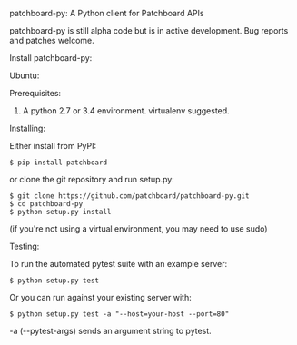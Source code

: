patchboard-py: A Python client for Patchboard APIs


patchboard-py is still alpha code but is in active development. Bug reports and
patches welcome.


Install patchboard-py:

Ubuntu:

Prerequisites:

1. A python 2.7 or 3.4 environment. virtualenv suggested.

Installing:

Either install from PyPI:

    $ pip install patchboard

or clone the git repository and run setup.py:

    $ git clone https://github.com/patchboard/patchboard-py.git
    $ cd patchboard-py
    $ python setup.py install

(if you're not using a virtual environment, you may need to use sudo)

Testing:

To run the automated pytest suite with an example server:

    $ python setup.py test

Or you can run against your existing server with:

    $ python setup.py test -a "--host=your-host --port=80"

-a (--pytest-args) sends an argument string to pytest.
